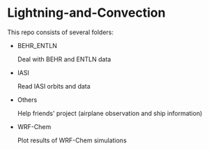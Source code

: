 # Lightning-and-Convection

This repo consists of several folders:

- BEHR_ENTLN

  Deal with BEHR and ENTLN data

- IASI

  Read IASI orbits and data

- Others

  Help friends' project (airplane observation and ship information)

- WRF-Chem

  Plot results of WRF-Chem simulations

